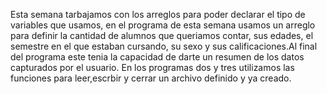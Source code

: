 Esta semana tarbajamos con los arreglos para poder declarar el tipo de variables que usamos, en el programa de esta semana usamos un arreglo para definir la cantidad de alumnos que queriamos contar, sus edades, el semestre en el que estaban cursando, su sexo y sus calificaciones.Al final del programa este tenia la capacidad de darte un resumen de los datos capturados por el usuario.
En los programas dos y tres utilizamos las funciones para leer,escrbir y cerrar un archivo definido y ya creado.  
